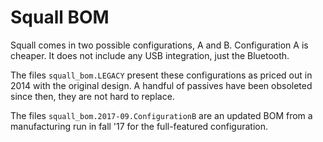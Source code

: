 Squall BOM
==========

Squall comes in two possible configurations, A and B. Configuration A is
cheaper. It does not include any USB integration, just the Bluetooth.

The files `squall_bom.LEGACY` present these configurations as priced out
in 2014 with the original design. A handful of passives have been obsoleted
since then, they are not hard to replace.

The files `squall_bom.2017-09.ConfigurationB` are an updated BOM from a
manufacturing run in fall '17 for the full-featured configuration.
